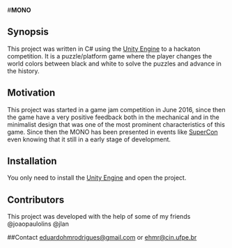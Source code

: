 #**MONO**

## Synopsis

This project was written in C# using the [Unity Engine](unity3d.com) to a hackaton competition. It is a puzzle/platform game where the player changes the world colors between black and white to solve the puzzles and advance in the history.

## Motivation

This project was started in a game jam competition in June 2016, since then the game have a very positive feedback both in the mechanical and in the minimalist design that was one of the most prominent characteristics of this game. Since then the MONO has been presented in events like [SuperCon](www.superconvencao.com.br) even knowing that it still in a early stage of development.

## Installation

You only need to install the [Unity Engine](unity3d.com) and open the project.

## Contributors

This project was developed with the help of some of my friends @joaopaulolins @jlan

##Contact
eduardohmrodrigues@gmail.com or ehmr@cin.ufpe.br